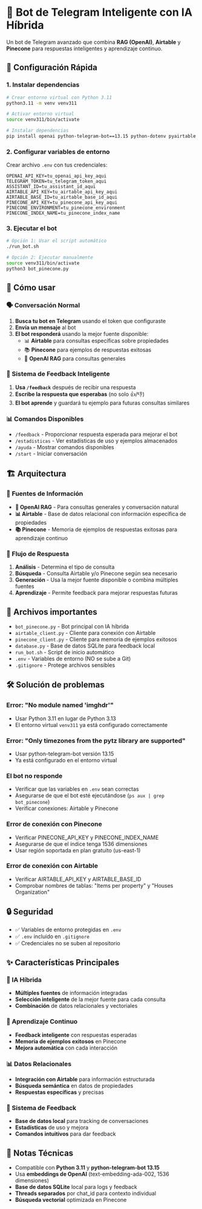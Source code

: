 # 🤖 Bot de Telegram Inteligente con IA Híbrida

Un bot de Telegram avanzado que combina **RAG (OpenAI)**, **Airtable** y **Pinecone** para respuestas inteligentes y aprendizaje continuo.

## 🚀 Configuración Rápida

### 1. Instalar dependencias
```bash
# Crear entorno virtual con Python 3.11
python3.11 -m venv venv311

# Activar entorno virtual
source venv311/bin/activate

# Instalar dependencias
pip install openai python-telegram-bot==13.15 python-dotenv pyairtable pinecone
```

### 2. Configurar variables de entorno
Crear archivo `.env` con tus credenciales:
```env
OPENAI_API_KEY=tu_openai_api_key_aqui
TELEGRAM_TOKEN=tu_telegram_token_aqui
ASSISTANT_ID=tu_assistant_id_aqui
AIRTABLE_API_KEY=tu_airtable_api_key_aqui
AIRTABLE_BASE_ID=tu_airtable_base_id_aqui
PINECONE_API_KEY=tu_pinecone_api_key_aqui
PINECONE_ENVIRONMENT=tu_pinecone_environment
PINECONE_INDEX_NAME=tu_pinecone_index_name
```

### 3. Ejecutar el bot
```bash
# Opción 1: Usar el script automático
./run_bot.sh

# Opción 2: Ejecutar manualmente
source venv311/bin/activate
python3 bot_pinecone.py
```

## 📱 Cómo usar

### 🗣️ Conversación Normal
1. **Busca tu bot en Telegram** usando el token que configuraste
2. **Envía un mensaje** al bot
3. **El bot responderá** usando la mejor fuente disponible:
   - 📊 **Airtable** para consultas específicas sobre propiedades
   - 📚 **Pinecone** para ejemplos de respuestas exitosas
   - 🧠 **OpenAI RAG** para consultas generales

### 🎯 Sistema de Feedback Inteligente
1. **Usa `/feedback`** después de recibir una respuesta
2. **Escribe la respuesta que esperabas** (no solo 👍/👎)
3. **El bot aprende** y guardará tu ejemplo para futuras consultas similares

### 📊 Comandos Disponibles
- `/feedback` - Proporcionar respuesta esperada para mejorar el bot
- `/estadisticas` - Ver estadísticas de uso y ejemplos almacenados  
- `/ayuda` - Mostrar comandos disponibles
- `/start` - Iniciar conversación

## 🏗️ Arquitectura

### 🧠 Fuentes de Información
- **🤖 OpenAI RAG** - Para consultas generales y conversación natural
- **📊 Airtable** - Base de datos relacional con información específica de propiedades
- **📚 Pinecone** - Memoria de ejemplos de respuestas exitosas para aprendizaje continuo

### 🔄 Flujo de Respuesta
1. **Análisis** - Determina el tipo de consulta
2. **Búsqueda** - Consulta Airtable y/o Pinecone según sea necesario  
3. **Generación** - Usa la mejor fuente disponible o combina múltiples fuentes
4. **Aprendizaje** - Permite feedback para mejorar respuestas futuras

## 🔧 Archivos importantes

- `bot_pinecone.py` - Bot principal con IA híbrida
- `airtable_client.py` - Cliente para conexión con Airtable
- `pinecone_client.py` - Cliente para memoria de ejemplos exitosos
- `database.py` - Base de datos SQLite para feedback local
- `run_bot.sh` - Script de inicio automático
- `.env` - Variables de entorno (NO se sube a Git)
- `.gitignore` - Protege archivos sensibles

## 🛠️ Solución de problemas

### Error: "No module named 'imghdr'"
- Usar Python 3.11 en lugar de Python 3.13
- El entorno virtual `venv311` ya está configurado correctamente

### Error: "Only timezones from the pytz library are supported"
- Usar python-telegram-bot versión 13.15
- Ya está configurado en el entorno virtual

### El bot no responde
- Verificar que las variables en `.env` sean correctas
- Asegurarse de que el bot esté ejecutándose (`ps aux | grep bot_pinecone`)
- Verificar conexiones: Airtable y Pinecone

### Error de conexión con Pinecone
- Verificar PINECONE_API_KEY y PINECONE_INDEX_NAME
- Asegurarse de que el índice tenga 1536 dimensiones
- Usar región soportada en plan gratuito (us-east-1)

### Error de conexión con Airtable  
- Verificar AIRTABLE_API_KEY y AIRTABLE_BASE_ID
- Comprobar nombres de tablas: "Items per property" y "Houses Organization"

## 🔒 Seguridad

- ✅ Variables de entorno protegidas en `.env`
- ✅ `.env` incluido en `.gitignore`
- ✅ Credenciales no se suben al repositorio

## ✨ Características Principales

### 🤖 IA Híbrida
- **Múltiples fuentes** de información integradas
- **Selección inteligente** de la mejor fuente para cada consulta
- **Combinación** de datos relacionales y vectoriales

### 🧠 Aprendizaje Continuo
- **Feedback inteligente** con respuestas esperadas
- **Memoria de ejemplos exitosos** en Pinecone
- **Mejora automática** con cada interacción

### 📊 Datos Relacionales
- **Integración con Airtable** para información estructurada
- **Búsqueda semántica** en datos de propiedades
- **Respuestas específicas** y precisas

### 🔄 Sistema de Feedback
- **Base de datos local** para tracking de conversaciones
- **Estadísticas** de uso y mejora
- **Comandos intuitivos** para dar feedback

## 📝 Notas Técnicas

- Compatible con **Python 3.11** y **python-telegram-bot 13.15**
- Usa **embeddings de OpenAI** (text-embedding-ada-002, 1536 dimensiones)
- **Base de datos SQLite** local para logs y feedback
- **Threads separados** por chat_id para contexto individual
- **Búsqueda vectorial** optimizada en Pinecone
